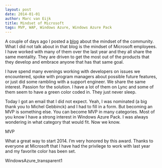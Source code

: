 ```yaml
---
layout: post
date: 2014-01-01
author: Marc van Eijk
title: Mindset of Microsoft
tags: MVP, WAP, Windows Azure, Windows Azure Pack
---
```

A couple of days ago I posted a [blog](/2013/12/24/community) about the mindset of the community. What I did not talk about in that blog is the mindset of Microsoft employees. I have worked with many of them over the last year and they all share the same mentality. They are driven to get the most out of the products that they develop and embrace anyone that has that same goal.

I have spend many evenings working with developers on issues we encountered, spoke with program managers about possible future features, or just did some rambling with a support engineer. We share the same interest. Passion for the solution. I have a lot of them on Lync and some of them seem to have a green color coded in. They just never sleep.

Today I got an email that I did not expect. Yeah, I was nominated (a big thank you to Michel Gebbinck) and I had to fill in a form. But becoming an MVP is something else. You can become MVP in many categories. Most of you know I have a strong interest in Windows Azure Pack. I was always wondering in what category that would fit. Now we know.

MVP

What a great way to start 2014. I’m very honored by this award. Thanks to everyone at Microsoft that I have had the privilege to work with last year and my favorite color has been set.

WindowsAzure_transparent1
